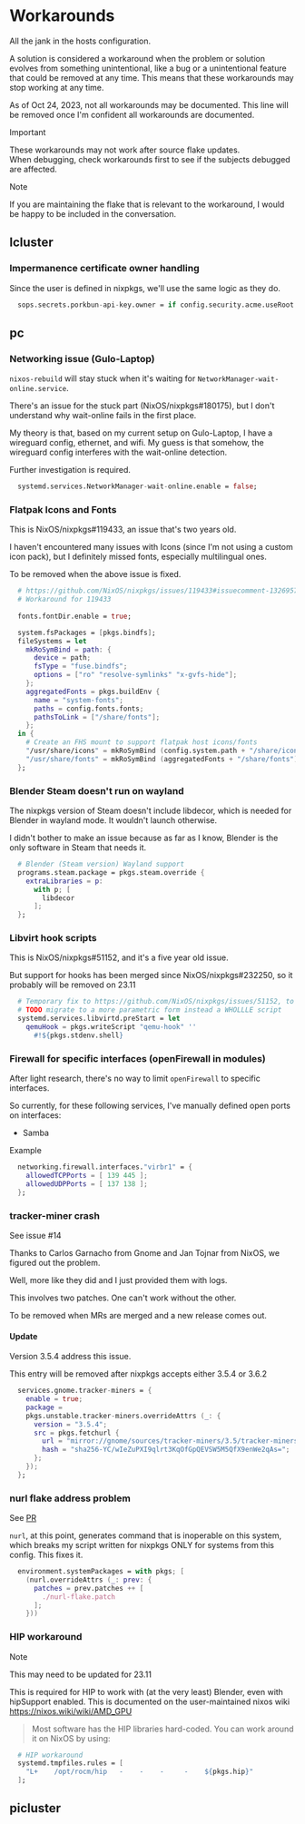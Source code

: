 # Workarounds
All the jank in the hosts configuration.

A solution is considered a workaround when the problem or solution evolves from something unintentional, like a bug or a unintentional feature that could be removed at any time. This means that these workarounds may stop working at any time.

As of Oct 24, 2023, not all workarounds may be documented. This line will be removed once I'm confident all workarounds are documented.

> [!IMPORTANT]
> These workarounds may not work after source flake updates. <br>
> When debugging, check workarounds first to see if the subjects debugged are affected.

> [!NOTE]
> If you are maintaining the flake that is relevant to the workaround, I would be happy to be included in the conversation.

## lcluster

### Impermanence certificate owner handling

Since the user is defined in nixpkgs, we'll use the same logic as they do.
```nix
  sops.secrets.porkbun-api-key.owner = if config.security.acme.useRoot then "root" else "acme";
```

## pc

### Networking issue (Gulo-Laptop)

`nixos-rebuild` will stay stuck when it's waiting for `NetworkManager-wait-online.service`. 

There's an issue for the stuck part (NixOS/nixpkgs#180175), but I don't understand why wait-online fails in the first place.

My theory is that, based on my current setup on Gulo-Laptop, I have a wireguard config, ethernet, and wifi. My guess is that somehow, the wireguard config interferes with the wait-online detection.

Further investigation is required.

```nix
  systemd.services.NetworkManager-wait-online.enable = false;
```

### Flatpak Icons and Fonts

This is NixOS/nixpkgs#119433, an issue that's two years old.

I haven't encountered many issues with Icons (since I'm not using a custom icon pack), but I definitely missed fonts,
especially multilingual ones. 

To be removed when the above issue is fixed.

```nix
  # https://github.com/NixOS/nixpkgs/issues/119433#issuecomment-1326957279
  # Workaround for 119433
  
  fonts.fontDir.enable = true;

  system.fsPackages = [pkgs.bindfs];
  fileSystems = let
    mkRoSymBind = path: {
      device = path;
      fsType = "fuse.bindfs";
      options = ["ro" "resolve-symlinks" "x-gvfs-hide"];
    };
    aggregatedFonts = pkgs.buildEnv {
      name = "system-fonts";
      paths = config.fonts.fonts;
      pathsToLink = ["/share/fonts"];
    };
  in {
    # Create an FHS mount to support flatpak host icons/fonts
    "/usr/share/icons" = mkRoSymBind (config.system.path + "/share/icons");
    "/usr/share/fonts" = mkRoSymBind (aggregatedFonts + "/share/fonts");
  };
```

### Blender Steam doesn't run on wayland

The nixpkgs version of Steam doesn't include libdecor, which is needed for Blender in wayland mode. 
It wouldn't launch otherwise.

I didn't bother to make an issue because as far as I know, Blender is the only software in Steam that needs it.

```nix
  # Blender (Steam version) Wayland support
  programs.steam.package = pkgs.steam.override {
    extraLibraries = p:
      with p; [
        libdecor
      ];
  };
```

### Libvirt hook scripts
This is NixOS/nixpkgs#51152, and it's a five year old issue.

But support for hooks has been merged since NixOS/nixpkgs#232250, so it probably will be removed on 23.11

```nix
  # Temporary fix to https://github.com/NixOS/nixpkgs/issues/51152, to be changed when libvirtd.hookModule is implemented
  # TODO migrate to a more parametric form instead a WHOLLLE script
  systemd.services.libvirtd.preStart = let
    qemuHook = pkgs.writeScript "qemu-hook" ''
      #!${pkgs.stdenv.shell}
```

### Firewall for specific interfaces (openFirewall in modules)

After light research, there's no way to limit `openFirewall` to specific interfaces.

So currently, for these following services, I've manually defined open ports on interfaces:
- Samba

Example
```nix
  networking.firewall.interfaces."virbr1" = {
    allowedTCPPorts = [ 139 445 ];
    allowedUDPPorts = [ 137 138 ];
  };
```

### tracker-miner crash

See issue #14

Thanks to Carlos Garnacho from Gnome and Jan Tojnar from NixOS, we figured out the problem.

Well, more like they did and I just provided them with logs.

This involves two patches. One can't work without the other. 

To be removed when MRs are merged and a new release comes out.

#### Update

Version 3.5.4 address this issue. 

This entry will be removed after nixpkgs accepts either 3.5.4 or 3.6.2

```nix
  services.gnome.tracker-miners = {
    enable = true;
    package =
    pkgs.unstable.tracker-miners.overrideAttrs (_: {
      version = "3.5.4";
      src = pkgs.fetchurl {
        url = "mirror://gnome/sources/tracker-miners/3.5/tracker-miners-3.5.4.tar.xz";
        hash = "sha256-YC/wIeZuPXI9qlrt3KqOfGpQEVSW5M5QfX9enWe2qAs=";
      };
    });
  };
```

### nurl flake address problem

See [PR](https://github.com/nix-community/nurl/pull/220)

`nurl`, at this point, generates command that is inoperable on this system, which breaks my script written for nixpkgs ONLY for systems from this config. This fixes it.

```nix
  environment.systemPackages = with pkgs; [
    (nurl.overrideAttrs (_: prev: {
      patches = prev.patches ++ [
        ./nurl-flake.patch
      ];
    }))
```

### HIP workaround

> [!NOTE] 
> This may need to be updated for 23.11

This is required for HIP to work with (at the very least) Blender, even with hipSupport enabled. This is documented on the user-maintained nixos wiki https://nixos.wiki/wiki/AMD_GPU

> Most software has the HIP libraries hard-coded. You can work around it on NixOS by using: 
```nix
  # HIP workaround
  systemd.tmpfiles.rules = [
    "L+    /opt/rocm/hip   -    -    -     -    ${pkgs.hip}"
  ];
```

## picluster